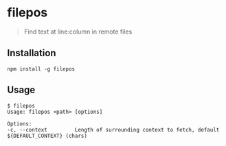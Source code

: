 # filepos

> Find text at line:column in remote files


## Installation
```
npm install -g filepos
```


## Usage
```
$ filepos
Usage: filepos <path> [options]

Options:
-c, --context         Length of surrounding context to fetch, default ${DEFAULT_CONTEXT} (chars)
```
